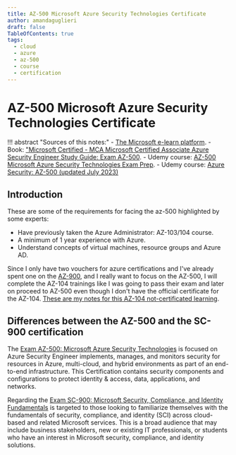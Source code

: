 ```yaml
---
title: AZ-500 Microsoft Azure Security Technologies Certificate
author: amandaguglieri
draft: false
TableOfContents: true
tags:
  - cloud
  - azure
  - az-500
  - course
  - certification
---
```


# AZ-500 Microsoft Azure Security Technologies Certificate


!!! abstract "Sources of this notes:"
    - [The Microsoft e-learn platform](https://learn.microsoft.com/en-us/credentials/certifications/exams/az-500/).
    - Book:  ["Microsoft Certified - MCA Microsoft Certified Associate Azure Security Engineer Study Guide: Exam AZ-500](https://www.amazon.es/Microsoft-Certified-Associate-Security-ngineer/dp/1119870372/). 
    - Udemy course:  [AZ-500 Microsoft Azure Security Technologies Exam Prep](https://eylearning.udemy.com/course/az500-azure/).
    - Udemy course: [Azure Security: AZ-500 (updated July 2023)](https://eylearning.udemy.com/course/azure-security-associate-az-500/)

## Introduction

These are some of the requirements for facing the az-500 highlighted by some experts:

- Have previously taken the Azure Administrator: AZ-103/104 course.
- A minimum of 1 year experience with Azure.
- Understand concepts of virtual machines, resource groups and Azure AD.

Since I only have two vouchers for azure certifications and I've already spent one on the [AZ-900](az-900-preparation.md), and I really want to focus on the AZ-500, I will complete the AZ-104 trainings like I was going to pass their exam and later on proceed to AZ-500 even though I don't have the official certificate for the AZ-104. [These are my notes for this AZ-104 not-certificated learning](az-104-preparation.md).


## Differences between the AZ-500 and the SC-900 certification

The [Exam AZ-500: Microsoft Azure Security Technologies](https://learn.microsoft.com/en-us/certifications/exams/az-500/ "learn.microsoft.com") is focused on Azure Security Engineer implements, manages, and monitors security for resources in Azure, multi-cloud, and hybrid environments as part of an end-to-end infrastructure. This Certification contains security components and configurations to protect identity & access, data, applications, and networks.

Regarding the [Exam SC-900: Microsoft Security, Compliance, and Identity Fundamentals](https://learn.microsoft.com/en-us/certifications/exams/sc-900/ "learn.microsoft.com") is targeted to those looking to familiarize themselves with the fundamentals of security, compliance, and identity (SCI) across cloud-based and related Microsoft services. This is a broad audience that may include business stakeholders, new or existing IT professionals, or students who have an interest in Microsoft security, compliance, and identity solutions.

